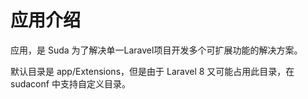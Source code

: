 # 应用介绍

应用，是 Suda 为了解决单一Laravel项目开发多个可扩展功能的解决方案。

默认目录是 app/Extensions，但是由于 Laravel 8 又可能占用此目录，在 sudaconf 中支持自定义目录。



